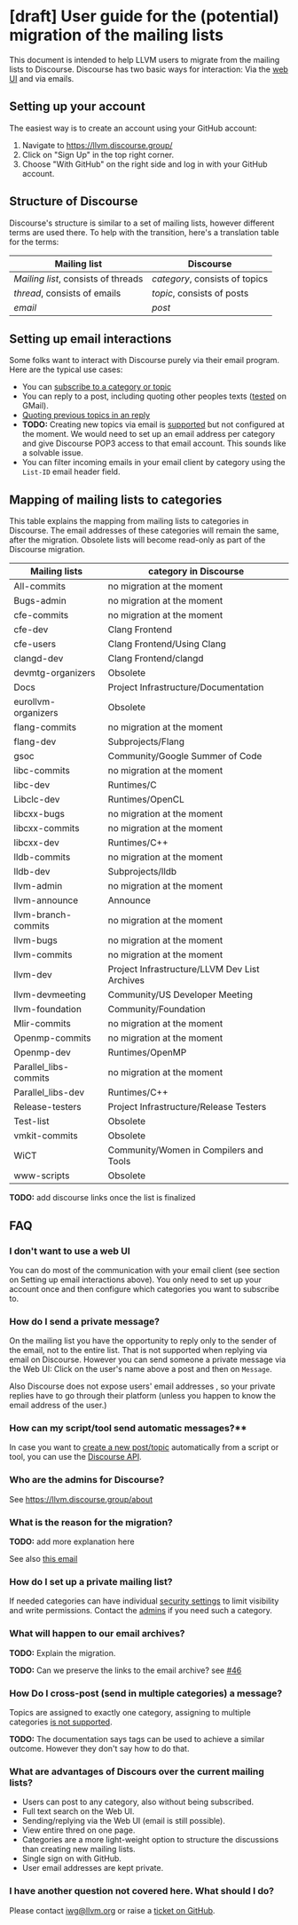 # [draft] User guide for the (potential) migration of the mailing lists

This document is intended to help LLVM users to migrate from the mailing lists to
Discourse. Discourse has two basic ways for interaction: Via the [web
UI](https://llvm.discourse.group/) and via emails.

## Setting up your account

The easiest way is to create an account using your GitHub account:

1. Navigate to https://llvm.discourse.group/
1. Click on "Sign Up" in the top right corner.
1. Choose "With GitHub" on the right side and log in with your GitHub account.

## Structure of Discourse

Discourse's structure is similar to a set of mailing lists, however different
terms are used there. To help with the transition, here's a translation table
for the terms:

| Mailing list | Discourse |
|--------------|-----------|
| *Mailing list*, consists of threads | *category*, consists of topics |
| *thread*, consists of emails | *topic*, consists of posts |
| *email* | *post* |

## Setting up email interactions

Some folks want to interact with Discourse purely via their email program. Here
are the typical use cases:

* You can [subscribe to a category or topic](https://discourse.mozilla.org/t/how-do-i-subscribe-to-categories-and-topics/16024)
* You can reply to a post, including quoting other peoples texts
  ([tested](https://llvm.discourse.group/t/email-interaction-with-discourse/3306/4) on GMail).
* [Quoting previous topics in an reply](https://meta.discourse.org/t/single-quote-block-dropped-in-email-reply/144802)
* **TODO:** Creating new topics via email is
  [supported](https://meta.discourse.org/t/start-a-new-topic-via-email/62977)
  but not configured at the moment. We would need to set up an email address
  per category and give Discourse POP3 access to that email account. This sounds
  like a solvable issue.
* You can filter incoming emails in your email client by category using the
  `List-ID` email header field.

## Mapping of mailing lists to categories

This table explains the mapping from mailing lists to categories in Discourse.
The email addresses of these categories will remain the same, after the
migration.  Obsolete lists will become read-only as part of the Discourse
migration.

| Mailing lists         | category in Discourse |
|-----------------------|--------------------|
| All-commits           | no migration at the moment |
| Bugs-admin            | no migration at the moment |
| cfe-commits           | no migration at the moment |
| cfe-dev               | Clang Frontend |
| cfe-users             | Clang Frontend/Using Clang |
| clangd-dev            | Clang Frontend/clangd |
| devmtg-organizers     | Obsolete |
| Docs                  | Project Infrastructure/Documentation |
| eurollvm-organizers   | Obsolete |
| flang-commits         | no migration at the moment |
| flang-dev             | Subprojects/Flang |
| gsoc                  | Community/Google Summer of Code |
| libc-commits          | no migration at the moment |
| libc-dev              | Runtimes/C |
| Libclc-dev            | Runtimes/OpenCL |
| libcxx-bugs           | no migration at the moment |
| libcxx-commits        | no migration at the moment |
| libcxx-dev            | Runtimes/C++ |
| lldb-commits          | no migration at the moment |
| lldb-dev              | Subprojects/lldb |
| llvm-admin            | no migration at the moment |
| llvm-announce         | Announce |
| llvm-branch-commits   | no migration at the moment |
| llvm-bugs             | no migration at the moment |
| llvm-commits          | no migration at the moment |
| llvm-dev              | Project Infrastructure/LLVM Dev List Archives |
| llvm-devmeeting       | Community/US Developer Meeting |
| llvm-foundation       | Community/Foundation |
| Mlir-commits          | no migration at the moment |
| Openmp-commits        | no migration at the moment |
| Openmp-dev            | Runtimes/OpenMP |
| Parallel_libs-commits | no migration at the moment |
| Parallel_libs-dev     | Runtimes/C++ |
| Release-testers       | Project Infrastructure/Release Testers |
| Test-list             | Obsolete |
| vmkit-commits         | Obsolete |
| WiCT                  | Community/Women in Compilers and Tools |
| www-scripts           | Obsolete |

**TODO:** add discourse links once the list is finalized

## FAQ

### I don't want to use a web UI

You can do most of the communication with your email client (see section on
Setting up email interactions above). You only need to set up your account once
and then configure which categories you want to subscribe to.

### How do I send a private message?

On the mailing list you have the opportunity to reply only to the sender of
the email, not to the entire list. That is not supported when replying via
email on Discourse. However you can send someone a private message via the
Web UI: Click on the user's name above a post and then on `Message`.

Also Discourse does not expose users' email addresses , so your private
replies have to go through their platform (unless you happen to know the
email address of the user.)

### How can my script/tool send automatic messages?**

In case you want to [create a new
post/topic](https://docs.discourse.org/#tag/Posts/paths/~1posts.json/post)
automatically from a script or tool, you can use the
[Discourse API](https://docs.discourse.org/).

### Who are the admins for Discourse?

See https://llvm.discourse.group/about

### What is the reason for the migration?

**TODO:** add more explanation here

See also
[this email](https://lists.llvm.org/pipermail/llvm-dev/2021-June/150823.html)

### How do I set up a private mailing list?

If needed categories can have individual [security
settings](https://meta.discourse.org/t/how-to-use-category-security-settings-to-create-private-categories/87678)
to limit visibility and write permissions. Contact the
[admins](https://llvm.discourse.group/about) if you need such a category.

### What will happen to our email archives?

**TODO:** Explain the migration.

**TODO:** Can we preserve the links to the email archive?
see [#46](https://github.com/llvm/llvm-iwg/issues/46)

### How Do I cross-post (send in multiple categories) a message?

Topics are assigned to exactly one category, assigning to multiple categories
[is not supported](https://meta.discourse.org/t/selecting-multiple-category/116827).

**TODO:** The documentation says tags can be used to achieve a similar outcome.
However they don't say how to do that.

### What are advantages of Discours over the current mailing lists?

* Users can post to any category, also without being subscribed.
* Full text search on the Web UI.
* Sending/replying via the Web UI (email is still possible).
* View entire thred on one page.
* Categories are a more light-weight option to structure the discussions than creating new mailing lists.
* Single sign on with GitHub.
* User email addresses are kept private.

### I have another question not covered here. What should I do?

Please contact iwg@llvm.org or raise a
[ticket on GitHub](https://github.com/llvm/llvm-iwg/issues).
